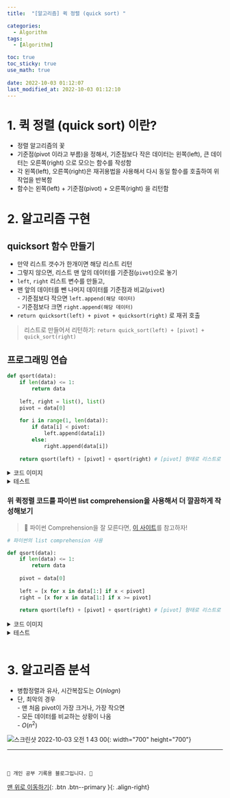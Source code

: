 ```yaml
---
title:  "[알고리즘] 퀵 정렬 (quick sort) "

categories:
  - Algorithm
tags:
  - [Algorithm]

toc: true
toc_sticky: true
use_math: true
 
date: 2022-10-03 01:12:07
last_modified_at: 2022-10-03 01:12:10
---
```


# 1. 퀵 정렬 (quick sort) 이란?
- 정렬 알고리즘의 꽃
- 기준점(pivot 이라고 부름)을 정해서, 기준점보다 작은 데이터는 왼쪽(left), 큰 데이터는 오른쪽(right) 으로 모으는 함수를 작성함
- 각 왼쪽(left), 오른쪽(right)은 재귀용법을 사용해서 다시 동일 함수를 호출하여 위 작업을 반복함
- 함수는 왼쪽(left) + 기준점(pivot) + 오른쪽(right) 을 리턴함

# 2. 알고리즘 구현
## quicksort 함수 만들기
- 만약 리스트 갯수가 한개이면 해당 리스트 리턴
- 그렇지 않으면, 리스트 맨 앞의 데이터를 기준점(`pivot`)으로 놓기
- `left`, `right` 리스트 변수를 만들고,
- 맨 앞의 데이터를 뺀 나머지 데이터를 기준점과 비교(`pivot`)<br>- 기준점보다 작으면 `left.append(해당 데이터)`<br>- 기준점보다 크면 `right.append(해당 데이터)`
- `return quicksort(left) + pivot + quicksort(right)` 로 재귀 호출

> 리스트로 만들어서 리턴하기: `return quick_sort(left) + [pivot] + quick_sort(right)`

## 프로그래밍 연습
```py
def qsort(data):
    if len(data) <= 1:
        return data
    
    left, right = list(), list()
    pivot = data[0]
    
    for i in range(1, len(data)):
        if data[i] < pivot:
            left.append(data[i])
        else:
            right.append(data[i])
            
    return qsort(left) + [pivot] + qsort(right) # [pivot] 형태로 리스트로 만들어서 합쳐야 한다.
```

<details>
<summary>코드 이미지</summary>
<div markdown="1">       
<img width="817" alt="스크린샷 2022-10-03 오전 1 26 50" src="https://user-images.githubusercontent.com/59405576/193465092-49fd13d3-42fc-4e59-8093-dcf867440e29.png">
</div>
</details>

<details>
<summary>테스트</summary>
<div markdown="1">       
<img width="449" alt="스크린샷 2022-10-03 오전 1 27 03" src="https://user-images.githubusercontent.com/59405576/193465106-4f2f46c6-cf18-41e9-8e17-0b3aaa0b986d.png">
</div>
</details>

### 위 퀵정렬 코드를 파이썬 list comprehension을 사용해서 더 깔끔하게 작성해보기
> 🌟 파이썬 Comprehension을 잘 모른다면, [이 사이트](https://fun-coding.org/PL&OOP5-2.html)를 참고하자!

```py
# 파이썬의 list comprehension 사용

def qsort(data):
    if len(data) <= 1:
        return data
    
    pivot = data[0]
    
    left = [x for x in data[1:] if x < pivot]
    right = [x for x in data[1:] if x >= pivot]
            
    return qsort(left) + [pivot] + qsort(right) # [pivot] 형태로 리스트로 만들어서 합쳐야 한다.
```

<details>
<summary>코드 이미지</summary>
<div markdown="1">       
<img width="808" alt="스크린샷 2022-10-03 오전 1 35 32" src="https://user-images.githubusercontent.com/59405576/193465449-e27b8392-a0a0-4eda-9c58-ca5a8889561f.png">
</div>
</details>

<details>
<summary>테스트</summary>
<div markdown="1">       
<img width="439" alt="스크린샷 2022-10-03 오전 1 35 50" src="https://user-images.githubusercontent.com/59405576/193465460-89b2a416-e824-4b21-96ff-db7d2a68818f.png">
</div>
</details>

<br>

# 3. 알고리즘 분석
- 병합정렬과 유사, 시간복잡도는 $O(nlogn)$
- 단, 최악의 경우<br>- 맨 처음 pivot이 가장 크거나, 가장 작으면<br>- 모든 데이터를 비교하는 상황이 나옴<br>- $O(n^2)$

![스크린샷 2022-10-03 오전 1 43 00](https://user-images.githubusercontent.com/59405576/193465779-140fea95-5a7e-4c71-abe3-b151f640313c.png){: width="700" height="700"}


***
<br>


    💛 개인 공부 기록용 블로그입니다. 👻

[맨 위로 이동하기](#){: .btn .btn--primary }{: .align-right}